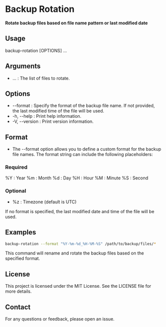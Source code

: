 # Backup Rotation

**Rotate backup files based on file name pattern or last modified date**

## Usage

backup-rotation [OPTIONS] <FILES>...

## Arguments

- <FILES>... : The list of files to rotate.

## Options

- --format <FORMAT> : Specify the format of the backup file name. If not provided, the last modified time of the file will be used.
- -h, --help : Print help information.
- -V, --version : Print version information.

## Format

- The --format option allows you to define a custom format for the backup file names. The format string can include the following placeholders:

### Required

%Y : Year
%m : Month
%d : Day
%H : Hour
%M : Minute
%S : Second

### Optional

- %z : Timezone (default is UTC)

If no format is specified, the last modified date and time of the file will be used.

## Examples

```bash
backup-rotation --format "%Y-%m-%d_%H-%M-%S" /path/to/backup/files/*
```

This command will rename and rotate the backup files based on the specified format.

## License

This project is licensed under the MIT License. See the LICENSE file for more details.

## Contact

For any questions or feedback, please open an issue.
